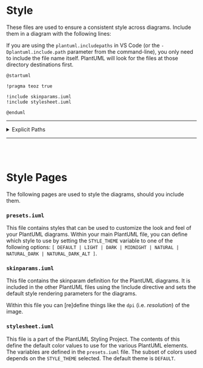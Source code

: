 # Style

These files are used to ensure a consistent style across diagrams. Include them in a diagram with the following lines:

If you are using the `plantuml.includepaths` in VS Code (or the `-Dplantuml.include.path` parameter from the command-line), you only need to include the file name itself. PlantUML will look for the files at those directory destinations first.
```
@startuml

!pragma teoz true

!include skinparams.iuml
!include stylesheet.iuml

@enduml

```

---
<details>
<summary>Explicit Paths</summary>

If you are not using the globally included paths, you can also explicity include a file by a full or relative path.

<sub>(...but it's not as easy to maintain).</sub>
```
@startuml

!pragma teoz true

!include ../style/skinparams.iuml
!include /Users/someuser/ProjectSource/my_puml_project/style/stylesheet.iuml

@enduml

```

</details>


---
<br/>
<br/>

# Style Pages

The following pages are used to style the diagrams, should you include them.

### `presets.iuml`

This file contains styles that can be used to customize the look and feel of your PlantUML diagrams. Within your main PlantUML file, you can define which style to use by setting the `STYLE_THEME` variable to one of the following options: `[ DEFAULT | LIGHT | DARK | MIDNIGHT | NATURAL | NATURAL_DARK | NATURAL_DARK_ALT ]`.

### `skinparams.iuml`

This file contains the skinparam definition for the PlantUML diagrams. It is included in the other PlantUML files using the !include directive and sets the default style rendering parameters for the diagrams.

Within this file you can [re]define things like the `dpi` (i.e. _resolution_) of the image.

### `stylesheet.iuml`

This file is a part of the PlantUML Styling Project. The contents of this define the default color values to use for the various PlantUML elements. The variables are defined in the `presets.iuml` file. The subset of colors used depends on the `STYLE_THEME` selected. The default theme is `DEFAULT`.